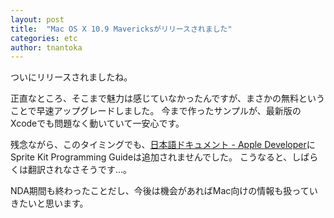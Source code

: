 ```yaml
---
layout: post
title:  "Mac OS X 10.9 Mavericksがリリースされました"
categories: etc
author: tnantoka
---
```


ついにリリースされましたね。

正直なところ、そこまで魅力は感じていなかったんですが、まさかの無料ということで早速アップグレードしました。
今まで作ったサンプルが、最新版のXcodeでも問題なく動いていて一安心です。

残念ながら、このタイミングでも、[日本語ドキュメント - Apple Developer](https://developer.apple.com/jp/devcenter/ios/library/japanese.html)にSprite Kit Programming Guideは追加されませんでした。
こうなると、しばらくは翻訳されなさそうです…。

NDA期間も終わったことだし、今後は機会があればMac向けの情報も扱っていきたいと思います。


